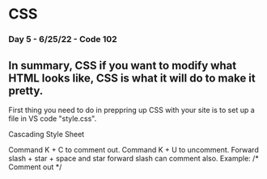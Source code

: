 # CSS

### Day 5 - 6/25/22 - Code 102

## In summary, CSS if you want to modify what HTML looks like, CSS is what it will do to make it pretty.

First thing you need to do in preppring up CSS with your site is to set up a file in VS code "style.css".

Cascading Style Sheet

Command K + C to comment out.
Command K + U to uncomment.
Forward slash + star + space and star forward slash can comment also. Example: /* Comment out */




